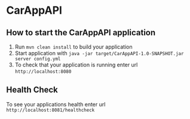 # CarAppAPI

How to start the CarAppAPI application
---

1. Run `mvn clean install` to build your application
1. Start application with `java -jar target/CarAppAPI-1.0-SNAPSHOT.jar server config.yml`
1. To check that your application is running enter url `http://localhost:8080`

Health Check
---

To see your applications health enter url `http://localhost:8081/healthcheck`
